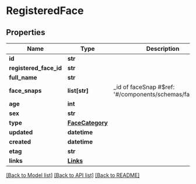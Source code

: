 # RegisteredFace

## Properties
Name | Type | Description | Notes
------------ | ------------- | ------------- | -------------
**id** | **str** |  | [optional] 
**registered_face_id** | **str** |  | [optional] 
**full_name** | **str** |  | [optional] 
**face_snaps** | **list[str]** | _id of faceSnap #$ref: &#39;#/components/schemas/faceSnap&#39; | [optional] 
**age** | **int** |  | [optional] 
**sex** | **str** |  | [optional] 
**type** | [**FaceCategory**](FaceCategory.md) |  | [optional] 
**updated** | **datetime** |  | [optional] 
**created** | **datetime** |  | [optional] 
**etag** | **str** |  | [optional] 
**links** | [**Links**](Links.md) |  | [optional] 

[[Back to Model list]](../README.md#documentation-for-models) [[Back to API list]](../README.md#documentation-for-api-endpoints) [[Back to README]](../README.md)


